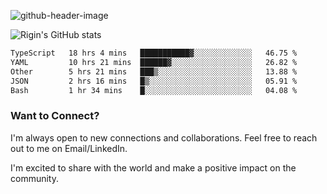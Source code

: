 
![github-header-image](https://github.com/riginoommen/riginoommen/assets/3840244/889cae65-df55-4cda-86cc-bf21bf1f2e96)

![Rigin's GitHub stats](https://github-readme-stats.vercel.app/api?username=riginoommen\&show_icons=true\&show=reviews,discussions_started,discussions_answered,prs_merged,prs_merged_percentage)


<!--START_SECTION:waka-->

```txt
TypeScript   18 hrs 4 mins   ███████████▓░░░░░░░░░░░░░   46.75 %
YAML         10 hrs 21 mins  ██████▓░░░░░░░░░░░░░░░░░░   26.82 %
Other        5 hrs 21 mins   ███▒░░░░░░░░░░░░░░░░░░░░░   13.88 %
JSON         2 hrs 16 mins   █▒░░░░░░░░░░░░░░░░░░░░░░░   05.91 %
Bash         1 hr 34 mins    █░░░░░░░░░░░░░░░░░░░░░░░░   04.08 %
```

<!--END_SECTION:waka-->

### Want to Connect?

I'm always open to new connections and collaborations. Feel free to reach out to me on Email/LinkedIn.

I'm excited to share with the world and make a positive impact on the community.
